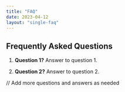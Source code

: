 ```yaml
---
title: "FAQ"
date: 2023-04-12
layout: "single-faq"
---
```



## Frequently Asked Questions

1. **Question 1?**
Answer to question 1.

2. **Question 2?**
Answer to question 2.

// Add more questions and answers as needed
